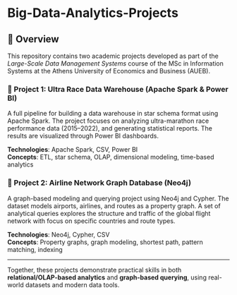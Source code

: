 # Big-Data-Analytics-Projects
## 📘 Overview

This repository contains two academic projects developed as part of the *Large-Scale Data Management Systems* course of the MSc in Information Systems at the Athens University of Economics and Business (AUEB).

### 📁 Project 1: Ultra Race Data Warehouse (Apache Spark & Power BI)

A full pipeline for building a data warehouse in star schema format using Apache Spark. The project focuses on analyzing ultra-marathon race performance data (2015–2022), and generating statistical reports. The results are visualized through Power BI dashboards.

**Technologies**: Apache Spark, CSV, Power BI  
**Concepts**: ETL, star schema, OLAP, dimensional modeling, time-based analytics

### 📁 Project 2: Airline Network Graph Database (Neo4j)

A graph-based modeling and querying project using Neo4j and Cypher. The dataset models airports, airlines, and routes as a property graph. A set of analytical queries explores the structure and traffic of the global flight network with focus on specific countries and route types.

**Technologies**: Neo4j, Cypher, CSV  
**Concepts**: Property graphs, graph modeling, shortest path, pattern matching, indexing

---

Together, these projects demonstrate practical skills in both **relational/OLAP-based analytics** and **graph-based querying**, using real-world datasets and modern data tools.
